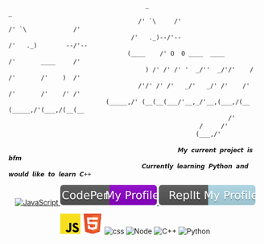 ```
                                      _                                           _                    
                                    /' `\     /'                                /' `\             /'   
                                  /'   ._)--/'--                              /'   ._)        --/'--   
                                 (____    /' O  O ____  ____                /'       ____     /'       
                                      ) /' /' /' '  _/''  _/'/'    /      /'       /'    )  /'         
                                    /'/' /' /'   _/'   _/' /'    /'     /'       /'    /' /'           
                           (_____,/' (__(__(___/'__,_/'__,(___,/(__    (_____,/'(___,/(__(__           
                                                             /'                                        
                                                     /     /'                                          
                                                    (___,/' 
                                                    
                                               𝙈𝙮 𝙘𝙪𝙧𝙧𝙚𝙣𝙩 𝙥𝙧𝙤𝙟𝙚𝙘𝙩 𝙞𝙨 𝙗𝙛𝙢
                                     𝘾𝙪𝙧𝙧𝙚𝙣𝙩𝙡𝙮 𝙡𝙚𝙖𝙧𝙣𝙞𝙣𝙜 𝙋𝙮𝙩𝙝𝙤𝙣 𝙖𝙣𝙙 𝙬𝙤𝙪𝙡𝙙 𝙡𝙞𝙠𝙚 𝙩𝙤 𝙡𝙚𝙖𝙧𝙣 𝘾++
```
<div>
<p align="center"> <a href="https://www.paypal.com/donate/?hosted_button_id=PGKYAAVEQU5BW"> <img  src="https://img.shields.io/badge/Donate-PayPal-green.svg" alt="JavaScript" />  </a> <a href="https://codepen.io/stiizzycat"><img src="https://raw.githubusercontent.com/StiizzyCat/StiizzyCat/main/Assets/Assets/CodePen.svg" alt="codepen"/> </a> <a href="https://replit.com/@StiizzyCat0001"><img src="https://raw.githubusercontent.com/StiizzyCat/StiizzyCat/main/Assets/Assets/ReplIt.svg" alt="repl"/> </a>
 
<p align="center"> <img src="https://raw.githubusercontent.com/StiizzyCat/StiizzyCat/main/Assets/Assets/Javascript.png" alt="JavaScript" width="40" height="40"/> <img src="https://raw.githubusercontent.com/StiizzyCat/StiizzyCat/main/Assets/Assets/HTML.png" alt="HTML" width="40" height="40"/> <image src="https://raw.githubusercontent.com/StiizzyCat/StiizzyCat/main/Assets/Assets/CSS.png" alt="css" width="40" height="40"/> <image src="https://raw.githubusercontent.com/StiizzyCat/StiizzyCat/main/Assets/Assets/Node.png"  alt="Node" width="40" height="40"/> <image src="https://profilinator.rishav.dev/skills-assets/cplusplus-original.svg" alt="C++" width="40" height="40"/> <image src="https://raw.githubusercontent.com/StiizzyCat/StiizzyCat/main/Assets/Assets/python.png" alt="Python" width="40" height="40"/> 

